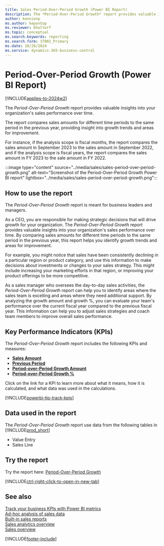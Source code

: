 ```yaml
---
title: Sales Period-Over-Period Growth (Power BI Report)
description: The *Period-Over-Period Growth* report provides valuable insights into your organization's sales performance over time.
author: kennienp
ms.author: kepontop
ms.reviewer: bholtorf
ms.topic: conceptual
ms.search.keywords: reporting
ms.search.form: 37002_Primary
ms.date: 10/26/2024
ms.service: dynamics-365-business-central
---
```


# Period-Over-Period Growth (Power BI Report)

[!INCLUDE[applies-to-2024w2](../includes/applies-to-2024w2.md)]

The *Period-Over-Period Growth* report provides valuable insights into your organization's sales performance over time. 

The report compares sales amounts for different time periods to the same period in the previous year, providing insight into growth trends and areas for improvement.

For instance, if the analysis scope is fiscal months, the report compares the sales amount in September 2023 to the sales amount in September 2022, and if the analysis scope is fiscal years, the report compares the sales amount in FY 2023 to the sale amount in FY 2022.

:::image type="content" source="../media/sales/sales-period-over-period-growth.png" alt-text="Screenshot of the Period-Over-Period Growth Power BI report" lightbox="../media/sales/sales-period-over-period-growth.png":::


## How to use the report

The *Period-Over-Period Growth* report is meant for business leaders and managers.

As a CEO, you are responsible for making strategic decisions that will drive growth for your organization. The *Period-Over-Period Growth* report provides valuable insights into your organization's sales performance over time. By comparing sales amounts for different time periods to the same period in the previous year, this report helps you identify growth trends and areas for improvement.

For example, you might notice that sales have been consistently declining in a particular region or product category, and use this information to make decisions about investments or changes to your sales strategy. This might include increasing your marketing efforts in that region, or improving your product offerings to be more competitive.

As a sales manager who oversees the day-to-day sales activities, the *Period-Over-Period Growth* report can help you to identify areas where the sales team is excelling and areas where they need additional support. By analyzing the growth amount and growth %, you can evaluate your team's performance over the current fiscal year compared to the previous fiscal year. This information can help you to adjust sales strategies and coach team members to improve overall sales performance.


## Key Performance Indicators (KPIs)

The *Period-Over-Period Growth* report includes the following KPIs and measures: 

- [**Sales Amount**](sales-powerbi-sales-kpis.md#sales-amount)
- [**Previous Period**](sales-powerbi-sales-kpis.md#sales-amount-pp-fiscal)
- [**Period-over-Period Growth Amount**](sales-powerbi-sales-kpis.md#sales-amount-pop-fiscal)
- [**Period-over-Period Growth %**](sales-powerbi-sales-kpis.md#sales-amount-pop--fiscal)

Click on the link for a KPI to learn more about what it means, how it is calculated, and what data was used in the calculations. 

[!INCLUDE[powerbi-tip-track-kpis](../includes/powerbi-tip-track-kpis.md)]


## Data used in the report

The *Period-Over-Period Growth* report use data from the following tables in [!INCLUDE[prod_short](../includes/prod_short.md)]

- Value Entry
- Sales Line

## Try the report

Try the report here: [Period-Over-Period Growth](https://businesscentral.dynamics.com?page=37002)

[!INCLUDE[ctrl-right-click-to-open-in-new-tab](../includes/ctrl-right-click-to-open-in-new-tab.md)]

## See also

[Track your business KPIs with Power BI metrics](track-kpis-with-power-bi-metrics.md)   
[Ad-hoc analysis of sales data](ad-hoc-analysis-sales.md)   
[Built-in sales reports](sales-reports.md)   
[Sales analytics overview](sales-analytics-overview.md)  
[Sales overview](sales-manage-sales.md)  

[!INCLUDE[footer-include](includes/footer-banner.md)]

